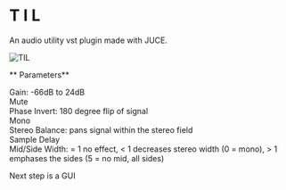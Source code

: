 # T I L

An audio utility vst plugin made with JUCE.

![TIL]( https://github.com/bbgreene/TIL/blob/master/Screenshots/MyUtility%20-%20gui.png?raw=true
 "TIL")
  
** Parameters**
 
 Gain: -66dB to 24dB\
 Mute\
 Phase Invert: 180 degree flip of signal\
 Mono\
 Stereo Balance: pans signal within the stereo field\
 Sample Delay\
 Mid/Side Width: = 1 no effect, < 1 decreases stereo width (0 = mono), > 1 emphases the sides (5 = no mid, all sides)

Next step is a GUI
